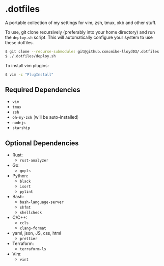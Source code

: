 # .dotfiles

A portable collection of my settings for vim, zsh, tmux, xkb and other stuff.

To use, git clone recursively (preferably into your home directory) and run the `deploy.sh` script. This will automatically configure your system to use these dotfiles.
```bash
$ git clone --recurse-submodules git@github.com:mike-lloyd03/.dotfiles.git
$ ./.dotfiles/deploy.sh
```

To install vim plugins:
```bash
$ vim -c "PlugInstall"
```

## Required Dependencies
- `vim`
- `tmux`
- `zsh`
- `oh-my-zsh` (will be auto-installed)
- `nodejs`
- `starship`

## Optional Dependencies
- Rust:
    - `rust-analyzer`
- Go:
    - `gopls`
- Python:
    - `black`
    - `isort`
    - `pylint`
- Bash:
    - `bash-language-server`
    - `shfmt`
    - `shellcheck`
- C/C++:
    - `ccls`
    - `clang-format`
- yaml, json, JS, css, html
    - `prettier`
- Terraform:
    - `terraform-ls`
- Vim:
    - `vint`

